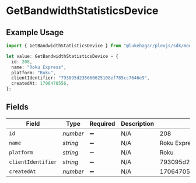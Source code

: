 # GetBandwidthStatisticsDevice

## Example Usage

```typescript
import { GetBandwidthStatisticsDevice } from "@lukehagar/plexjs/sdk/models/operations";

let value: GetBandwidthStatisticsDevice = {
  id: 208,
  name: "Roku Express",
  platform: "Roku",
  clientIdentifier: "793095d235660625108ef785cc7646e9",
  createdAt: 1706470556,
};
```

## Fields

| Field                            | Type                             | Required                         | Description                      | Example                          |
| -------------------------------- | -------------------------------- | -------------------------------- | -------------------------------- | -------------------------------- |
| `id`                             | *number*                         | :heavy_minus_sign:               | N/A                              | 208                              |
| `name`                           | *string*                         | :heavy_minus_sign:               | N/A                              | Roku Express                     |
| `platform`                       | *string*                         | :heavy_minus_sign:               | N/A                              | Roku                             |
| `clientIdentifier`               | *string*                         | :heavy_minus_sign:               | N/A                              | 793095d235660625108ef785cc7646e9 |
| `createdAt`                      | *number*                         | :heavy_minus_sign:               | N/A                              | 1706470556                       |